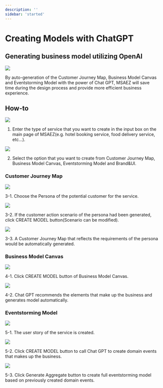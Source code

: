 ```yaml
---
description: ''
sidebar: 'started'
---
```


# Creating Models with ChatGPT

## Generating business model utilizing OpenAI

![](../../src/img/gpt0.png)

 By auto-generation of the Customer Journey Map, Business Model Canvas and Eventstorming Model with the power of Chat GPT, MSAEZ will save time during the design process and provide more efficient business experience.

## How-to
![](../../src/img/gpt1.png)

1. Enter the type of service that you want to create in the input box on the main page of MSAEZ(e.g. hotel booking service, food delivery service, etc...).
 
![](../../src/img/gpt2.png)

2. Select the option that you want to create from Customer Journey Map, Business Model Canvas, Eventstorming Model and Brand&UI.

### Customer Journey Map

![](../../src/img/gpt3.png)

3-1. Choose the Persona of the potential customer for the service.

![](../../src/img/gpt4.png)

3-2. If the customer action scenario of the persona had been generated, click CREATE MODEL button(Scenario can be modified).

![](../../src/img/gpt5.png)

3-3. A Customer Journey Map that reflects the requirements of the persona would be automatically generated.
 
### Business Model Canvas

![](../../src/img/gpt6.png)

4-1. Click CREATE MODEL button of Business Model Canvas. 

![](../../src/img/gpt7.png)

4-2. Chat GPT recommends the elements that make up the business and generates model automatically.

### Eventstorming Model

![](../../src/img/gptgif1.gif)

5-1. The user story of the service is created.

![](../../src/img/gptgif2.gif)

5-2. Click CREATE MODEL button to call Chat GPT to create domain events that makes up the business.

![](../../src/img/gptgif3.gif)

5-3. Click Generate Aggregate button to create full eventstorming model based on previously created domain events.